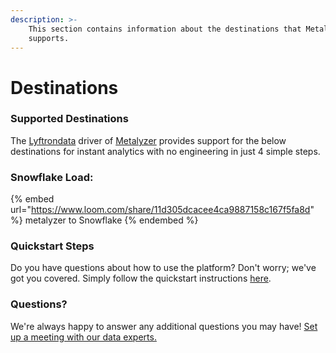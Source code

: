 ```yaml
---
description: >-
    This section contains information about the destinations that Metalyzer
    supports.
---
```


# Destinations

### Supported Destinations

The [Lyftrondata](https://www.lyftrondata.com/) driver of [Metalyzer](https://www.lyftrondata.com/integration/metalyzer/) provides support for the below destinations for instant analytics with no engineering in just 4 simple steps.

### Snowflake Load:

{% embed url="https://www.loom.com/share/11d305dcacee4ca9887158c167f5fa8d" %}
metalyzer to Snowflake
{% endembed %}

### Quickstart Steps

Do you have questions about how to use the platform? Don't worry; we've got you covered. Simply follow the quickstart instructions [here](../../../quickstart-steps.md).

### Questions? <a href="#questions" id="questions"></a>

We're always happy to answer any additional questions you may have! [Set up a meeting with our data experts.](https://www.lyftrondata.com/book-a-meeting/)
